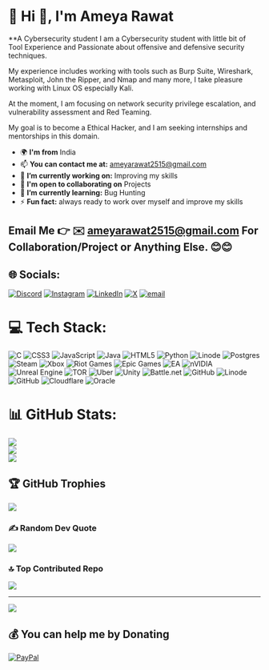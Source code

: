 # 💫 Hi 👋, I'm Ameya Rawat
**A Cybersecurity student
I am a Cybersecurity student with little bit of Tool Experience and Passionate about offensive and defensive security techniques.

My experience includes working with tools such as Burp Suite, Wireshark, Metasploit, John the Ripper, and Nmap and many more, I take pleasure working with Linux OS especially Kali.

At the moment, I am focusing on network security privilege escalation, and vulnerability assessment and Red Teaming.

My goal is to become a Ethical Hacker, and I am seeking internships and mentorships in this domain.


- 🌍 **I'm from** India
- 📫 **You can contact me at:** ameyarawat2515@gmail.com
- 🔭 **I’m currently working on:** Improving my skills
- 🤝 **I'm open to collaborating on** Projects
- 🌱 **I’m currently learning:** Bug Hunting
- ⚡ **Fun fact:** always ready to work over myself and improve my skills

Email Me 👉 ✉️ **ameyarawat2515@gmail.com** For Collaboration/Project or Anything Else. 😊😊
- 
## 🌐 Socials:
[![Discord](https://img.shields.io/badge/Discord-%237289DA.svg?logo=discord&logoColor=white)](https://discord.gg/ameyarawat) [![Instagram](https://img.shields.io/badge/Instagram-%23E4405F.svg?logo=Instagram&logoColor=white)](https://instagram.com/ameyarawat1525) [![LinkedIn](https://img.shields.io/badge/LinkedIn-%230077B5.svg?logo=linkedin&logoColor=white)](https://linkedin.com/in/ameya-rawat-9b0303333) [![X](https://img.shields.io/badge/X-black.svg?logo=X&logoColor=white)](https://x.com/OggyoffSec) [![email](https://img.shields.io/badge/Email-D14836?logo=gmail&logoColor=white)](mailto:ameyarawat2515@gmail.com) 

# 💻 Tech Stack:
![C](https://img.shields.io/badge/c-%2300599C.svg?style=flat&logo=c&logoColor=white) ![CSS3](https://img.shields.io/badge/css3-%231572B6.svg?style=flat&logo=css3&logoColor=white) ![JavaScript](https://img.shields.io/badge/javascript-%23323330.svg?style=flat&logo=javascript&logoColor=%23F7DF1E) ![Java](https://img.shields.io/badge/java-%23ED8B00.svg?style=flat&logo=openjdk&logoColor=white) ![HTML5](https://img.shields.io/badge/html5-%23E34F26.svg?style=flat&logo=html5&logoColor=white) ![Python](https://img.shields.io/badge/python-3670A0?style=flat&logo=python&logoColor=ffdd54) ![Linode](https://img.shields.io/badge/linode-00A95C?style=flat&logo=linode&logoColor=white) ![Postgres](https://img.shields.io/badge/postgres-%23316192.svg?style=flat&logo=postgresql&logoColor=white) ![Steam](https://img.shields.io/badge/steam-%23000000.svg?style=flat&logo=steam&logoColor=white) ![Xbox](https://img.shields.io/badge/xbox-%23107C10.svg?style=flat&logo=xbox&logoColor=white) ![Riot Games](https://img.shields.io/badge/riotgames-D32936.svg?style=flat&logo=riotgames&logoColor=white) ![Epic Games](https://img.shields.io/badge/epicgames-%23313131.svg?style=flat&logo=epicgames&logoColor=white) ![EA](https://img.shields.io/badge/ea-%23000000.svg?style=flat&logo=ea&logoColor=white) ![nVIDIA](https://img.shields.io/badge/nVIDIA-%2376B900.svg?style=flat&logo=nVIDIA&logoColor=white) ![Unreal Engine](https://img.shields.io/badge/unrealengine-%23313131.svg?style=flat&logo=unrealengine&logoColor=white) ![TOR](https://img.shields.io/badge/tor-%237E4798.svg?style=flat&logo=tor-project&logoColor=white) ![Uber](https://img.shields.io/badge/Uber-%23000000.svg?style=flat&logo=Uber&logoColor=white) ![Unity](https://img.shields.io/badge/unity-%23000000.svg?style=flat&logo=unity&logoColor=white) ![Battle.net](https://img.shields.io/badge/battle.net-%2300AEFF.svg?style=flat&logo=battle.net&logoColor=white) ![GitHub](https://img.shields.io/badge/github-%23121011.svg?style=flat&logo=github&logoColor=white) ![Linode](https://img.shields.io/badge/linode-00A95C?style=flat&logo=linode&logoColor=white) ![GitHub](https://img.shields.io/badge/github-%23121011.svg?style=flat&logo=github&logoColor=white) ![Cloudflare](https://img.shields.io/badge/Cloudflare-F38020?style=flat&logo=Cloudflare&logoColor=white) ![Oracle](https://img.shields.io/badge/Oracle-F80000?style=flat&logo=oracle&logoColor=white)
# 📊 GitHub Stats:
![](https://github-readme-stats.vercel.app/api?username=ameyarawat&theme=dark&hide_border=false&include_all_commits=true&count_private=true)<br/>
![](https://nirzak-streak-stats.vercel.app/?user=ameyarawat&theme=dark&hide_border=false)<br/>
![](https://github-readme-stats.vercel.app/api/top-langs/?username=ameyarawat&theme=dark&hide_border=false&include_all_commits=true&count_private=true&layout=compact)

## 🏆 GitHub Trophies
![](https://github-profile-trophy.vercel.app/?username=ameyarawat&theme=dark&no-frame=false&no-bg=true&margin-w=4)

### ✍️ Random Dev Quote
![](https://quotes-github-readme.vercel.app/api?type=horizontal&theme=radical)

### 🔝 Top Contributed Repo
![](https://github-contributor-stats.vercel.app/api?username=ameyarawat&limit=5&theme=dark&combine_all_yearly_contributions=true)

---
[![](https://visitcount.itsvg.in/api?id=ameyarawat&icon=0&color=0)](https://visitcount.itsvg.in)

  ## 💰 You can help me by Donating
  [![PayPal](https://img.shields.io/badge/PayPal-00457C?style=for-the-badge&logo=paypal&logoColor=white)](https://paypal.me/ameyarxwxt) 

  
<!-- Proudly created with GPRM ( https://gprm.itsvg.in ) -->
